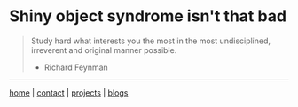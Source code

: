 # Shiny object syndrome isn't that bad

> Study hard what interests you the most in the most undisciplined, irreverent and original manner possible.
> - Richard Feynman


---

[home](/index.html) | [contact](/contact.html) | [projects](/projects/index.html) | [blogs](/blogs/index.html)